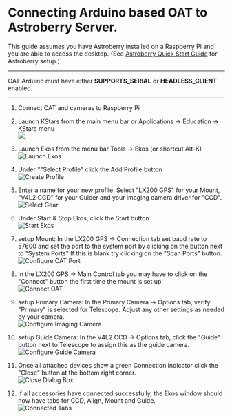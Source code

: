 # **Connecting Arduino based OAT to Astroberry Server.**

This guide assumes you have Astroberry installed on a Raspberry Pi and you are able to access the desktop. (See [Astroberry Quick Start Guide](https://www.astroberry.io/docs/index.php?title=Astroberry_Server#Quick_Start "Astroberry Quick Start Guide") for Astroberry setup.)



---
OAT Arduino must have either **SUPPORTS_SERIAL** or **HEADLESS_CLIENT** enabled.

***

1. Connect OAT and cameras to Raspberry Pi  


2. Launch KStars from the main menu bar or Applications -> Education -> KStars menu  
   ![](../Astroberry_Connect/Launch_KStars.png)  
    
   
2. Launch Ekos from the menu bar Tools -> Ekos (or shortcut Alt-K)  
   ![Launch Ekos](../Astroberry_Connect/Launch_Ekos.png)  


3. Under ""Select Profile" click the Add Profile button  
   ![Create Profile](../Astroberry_Connect/Create_Profile.png)  

   
4. Enter a name for your new profile.  Select "LX200 GPS" for your Mount, "V4L2 CCD" for your Guider and your imaging camera driver for "CCD".  
   ![Select Gear](../Astroberry_Connect/Select_Gear.png)  


5. Under Start & Stop Ekos, click the Start button.  
   ![Start Ekos](../Astroberry_Connect/Start_Ekos.png)  

   
6. setup Mount: In the LX200 GPS -> Connection tab set baud rate to 57600 and set the port to the system port by clicking on the button next to "System Ports"  If this is blank try clicking on the "Scan Ports" button.  
   ![Configure OAT Port](../Astroberry_Connect/Configure_OAT_Port.png)  


7. In the LX200 GPS -> Main Control tab you may have to click on the "Connect" button the first time the mount is set up.  
   ![Connect OAT](../Astroberry_Connect/Connect_OAT.png)  
   
 
7. setup Primary Camera: In the Primary Camera -> Options tab, verify "Primary" is selected for Telescope.  Adjust any other settings as needed by your camera.  
   ![Configure Imaging Camera](../Astroberry_Connect/Configure_Primary_Camera.png)  


8. setup Guide Camera: In the V4L2 CCD -> Options tab, click the "Guide" button next to Telescope to assign this as the guide camera.  
   ![Configure Guide Camera](../Astroberry_Connect/Configure_Guide_Camera.png)  


9. Once all attached devices show a green Connection indicator click the "Close" button at the bottom right corner.  
   ![Close Dialog Box](../Astroberry_Connect/Close.png)  


10. If all accessories have connected successfully, the Ekos window should now have tabs for CCD, Align, Mount and Guide.  
   ![Connected Tabs](../Astroberry_Connect/Complet_tabs.png)  


   

